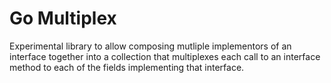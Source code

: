 # Go Multiplex

Experimental library to allow composing mutliple implementors of an interface
together into a collection that multiplexes each call to an interface method
to each of the fields implementing that interface.

